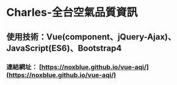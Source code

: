# Charles-全台空氣品質資訊 
## 使用技術：Vue(component、jQuery-Ajax)、JavaScript(ES6)、Bootstrap4
### 連結網址： [https://noxblue.github.io/vue-aqi/](https://noxblue.github.io/vue-aqi/)